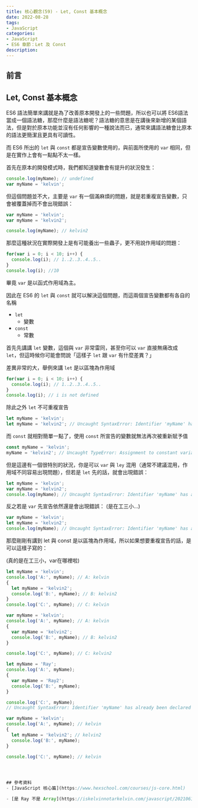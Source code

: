```yaml
---
title: 核心觀念(59) - Let, Const 基本概念
date: 2022-08-28
tags:
- JavaScript
categories:
- JavaScript
- ES6 章節：Let 及 Const
description:
---
```


## 前言


## Let, Const 基本概念


ES6 語法簡單來講就是為了改善原本開發上的一些問題，所以也可以將 ES6語法當成一個語法糖，那麼什麼是語法糖呢？語法糖的意思是在講後來新增的某個語法，但是對於原本功能並沒有任何影響的一種說法而已，通常來講語法糖會比原本的語法更簡潔且更具有可讀性。

而 ES6 所出的 `let` 與 `const` 都是宣告變數使用的，與前面所使用的 `var` 相同，但是在實作上會有一點點不太一樣。

首先在原本的開發模式時，我們都知道變數會有提升的狀況發生：


```javascript
console.log(myName); // undefined
var myName = 'kelvin';
```

但這個問題並不大，主要是 `var` 有一個滿麻煩的問題，就是若重複宣告變數，只會被覆蓋掉而不會出現錯誤：

```javascript
var myName = 'kelvin';
var myName = 'kelvin2';

console.log(myName); // kelvin2
```

那麼這種狀況在實際開發上是有可能養出一些蟲子，更不用說作用域的問題：

```javascript
for(var i = 0; i < 10; i++) {
  console.log(i); // 1..2..3..4..5..
}
console.log(i); //10
```

畢竟 `var` 是以函式作用域為主。

因此在 ES6 的 `let` 與 `const` 就可以解決這個問題，而這兩個宣告變數都有各自的名稱

- `let`
  - 變數
- `const`
  - 常數

首先先講講 `let` 變數，這個與 `var` 非常雷同，甚至你可以 `var` 直接無痛改成 `let`，但這時候你可能會問說「這樣子 `let` 跟 `var` 有什麼差異？」

差異非常的大，舉例來講 `let` 是以區塊為作用域

```javascript
for(var i = 0; i < 10; i++) {
  console.log(i); // 1..2..3..4..5..
}
console.log(i); // i is not defined
```

除此之外 `let` 不可重複宣告

```javascript
let myName = 'kelvin';
let myName = 'kelvin2'; // Uncaught SyntaxError: Identifier 'myName' has already been declared
```

而 `const` 就相對簡單一點了，使用 `const` 所宣告的變數就無法再次被重新賦予值

```javascript
const myName = 'kelvin';
myName = 'kelvin2'; // Uncaught TypeError: Assignment to constant variable.
```
但是這邊有一個很特別的狀況，你是可以 `var` 與 `ley` 混用（通常不建議混用，作用域不同容易出現問題），但若是 `let` 先的話，就會出現錯誤：


```javascript
let myName = 'kelvin';
var myName = 'kelvin2';
console.log(myName); // Uncaught SyntaxError: Identifier 'myName' has already been declared


```

反之若是 `var` 先宣告依然還是會出現錯誤：
(是在工三小...)

```javascript
var myName = 'kelvin';
let myName = 'kelvin2';
console.log(myName); // Uncaught SyntaxError: Identifier 'myName' has already been declared
```

那麼剛剛有講到 let 與 const 是以區塊為作用域，所以如果想要重複宣告的話，是可以這樣子寫的：

(真的是在工三小，var在哪裡啦)

```javascript
let myName = 'kelvin';
console.log('A:', myName); // A: kelvin
{
  let myName = 'kelvin2';
  console.log('B:', myName); // B: kelvin2
}
console.log('C:', myName); // C: kelvin
```


```javascript
var myName = 'kelvin';
console.log('A:', myName); // A: kelvin
{
  var myName = 'kelvin2';
  console.log('B:', myName); // B: kelvin2
}

console.log('C:', myName); // C: kelvin2
```



```javascript
let myName = 'Ray';
console.log('A:', myName); 
{
  var myName = 'Ray2';
  console.log('B:', myName); 
}

console.log('C:', myName); 
// Uncaught SyntaxError: Identifier 'myName' has already been declared
```


```javascript
var myName = 'kelvin';
console.log('A:', myName); // kelvin
{
  let myName = 'kelvin2'; // kelvin2
  console.log('B:', myName); 
}

console.log('C:', myName); // kelvin




## 參考資料
- [JavaScript 核心篇](https://www.hexschool.com/courses/js-core.html)

- [是 Ray 不是 Array](https://iskelvinnotarkelvin.com/javascript/20210613/3976972527/)